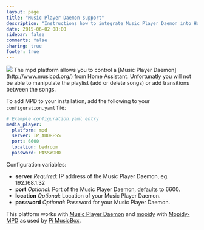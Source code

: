 ```yaml
---
layout: page
title: "Music Player Daemon support"
description: "Instructions how to integrate Music Player Daemon into Home Assistant."
date: 2015-06-02 08:00
sidebar: false
comments: false
sharing: true
footer: true
---
```


<img src='/images/supported_brands/mpd.png' class='brand pull-right' />
The mpd platform allows you to control a [Music Player Daemon](http://www.musicpd.org/) from Home Assistant. Unfortunatly you will not be able to manipulate the playlist (add or delete songs) or add transitions between the songs. 

To add MPD to your installation, add the following to your `configuration.yaml` file:

```yaml
# Example configuration.yaml entry
media_player:
  platform: mpd
  server: IP_ADDRESS
  port: 6600
  location: bedroom
  password: PASSWORD
```

Configuration variables:

- **server** *Required*: IP address of the Music Player Daemon, eg. 192.168.1.32
- **port** *Optional*: Port of the Music Player Daemon, defaults to 6600.
- **location** *Optional*: Location of your Music Player Daemon.
- **password** *Optional*: Password for your Music Player Daemon.

This platform works with [Music Player Daemon](http://www.musicpd.org/) and [mopidy](https://www.mopidy.com/) with [Mopidy-MPD](https://docs.mopidy.com/en/latest/ext/mpd/) as used by [Pi MusicBox](http://www.pimusicbox.com/).

